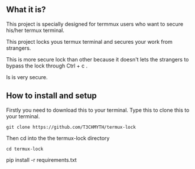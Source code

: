 ## What it is?

This project is specially designed for termmux users who want to secure his/her termux terminal.

This project locks yous termux terminal and secures your work from strangers.

This is more secure lock than other because it doesn't lets the strangers to bypass the lock through Ctrl + c .

Is is very secure.

## How to install and setup

Firstly you need to download this to your terminal.
Type this to clone this to your terminal.
```
git clone https://github.com/T3CHMYTH/termux-lock
```
Then cd into the the termux-lock directory
```
cd termux-lock
```
pip install -r requirements.txt
```


